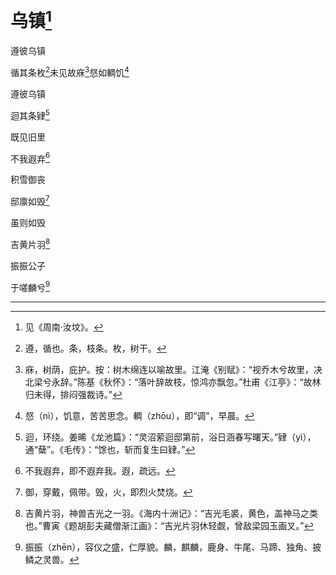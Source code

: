    

# 乌镇[^1]

遵彼乌镇

循其条枚[^2]未见故庥[^3]惄如輖饥[^4]

遵彼乌镇

迴其条肄[^5]

既见旧里

不我遐弃[^6]

积雪御丧

邸廪如毁[^7]

虽则如毁

吉黄片羽[^8]

振振公子

于嗟麟兮[^9]

* * *

[^1]: 见《周南·汝坟》。
[^2]: 遵，循也。条，枝条。枚，树干。
[^3]: 庥，树荫，庇护。按：树木绵连以喻故里。江淹《别赋》：“视乔木兮故里，决北梁兮永辞。”陈基《秋怀》：“落叶辞故枝，惊鸿亦飘忽。”杜甫《江亭》：“故林归未得，排闷强裁诗。”
[^4]: 惄（nì），饥意，苦苦思念。輖（zhōu），即“调”，早晨。
[^5]: 迴，环绕。姜晞《龙池篇》：“灵沼萦迴邸第前，浴日涵春写曙天。”肄（yì），通“蘖”。《毛传》：“馀也，斩而复生曰肄。”
[^6]: 不我遐弃，即不遐弃我。遐，疏远。
[^7]: 御，穿戴，佩带。毁，火，即烈火焚烧。
[^8]: 吉黄片羽，神兽吉光之一羽。《海内十洲记》：“吉光毛裘，黄色，盖神马之类也。”曹寅《题胡彭夫藏僧渐江画》：“吉光片羽休轻觑，曾敌梁园玉画叉。”
[^9]: 振振（zhēn），容仪之盛，仁厚貌。麟，麒麟，鹿身、牛尾、马蹄、独角、披鳞之灵兽。